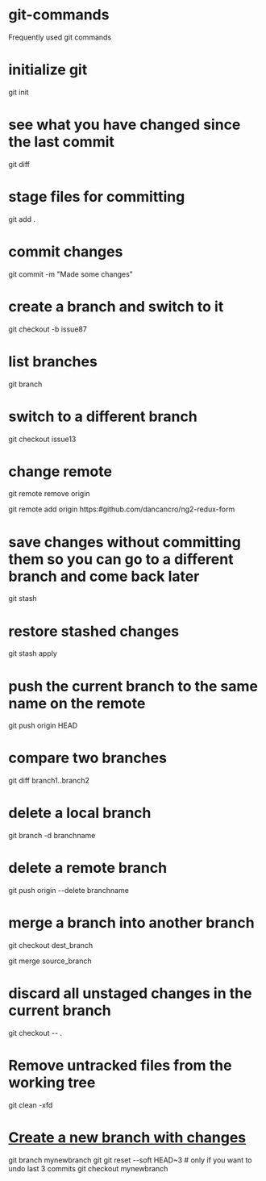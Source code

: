 # git-commands
Frequently used git commands

# initialize git
git init

# see what you have changed since the last commit
git diff

# stage files for committing
git add .

# commit changes
git commit -m "Made some changes"

# create a branch and switch to it
git checkout -b issue87

# list branches
git branch

# switch to a different branch
git checkout issue13

# change remote 
git remote remove origin

git remote add origin https:#github.com/dancancro/ng2-redux-form

# save changes without committing them so you can go to a different branch and come back later
git stash

# restore stashed changes
git stash apply

# push the current branch to the same name on the remote
git push origin HEAD

# compare two branches
git diff branch1..branch2

# delete a local branch
git branch -d branchname

# delete a remote branch
git push origin --delete branchname

# merge a branch into another branch
git checkout dest_branch

git merge source_branch

# discard all unstaged changes in the current branch
git checkout -- .

# Remove untracked files from the working tree
git clean -xfd

# [Create a new branch with changes](http://stackoverflow.com/questions/3899627/create-git-branch-with-current-changes)
git branch mynewbranch
git git reset --soft HEAD~3 # only if you want to undo last 3 commits
git checkout mynewbranch
